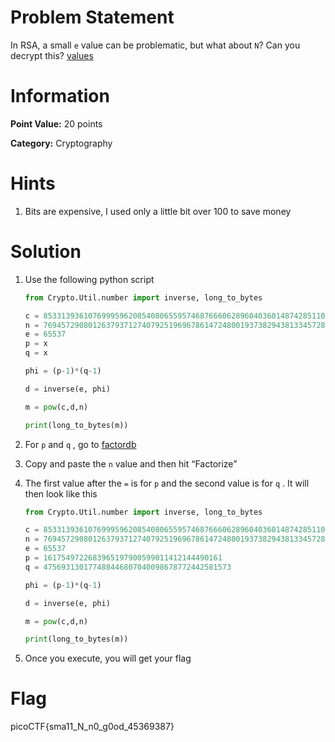 # **Problem Statement**

In RSA, a small `e` value can be problematic, but what about `N`? Can you decrypt this? [values](https://mercury.picoctf.net/static/3cfeb09681369c26e3f19d886bc1e5d9/values)

# Information

**Point Value:** 20 points

**Category:** Cryptography

# Hints

1. Bits are expensive, I used only a little bit over 100 to save money

# Solution

1. Use the following python script
    
    ```python
    from Crypto.Util.number import inverse, long_to_bytes
    
    c = 8533139361076999596208540806559574687666062896040360148742851107661304651861689
    n = 769457290801263793712740792519696786147248001937382943813345728685422050738403253
    e = 65537
    p = x
    q = x
    
    phi = (p-1)*(q-1)
    
    d = inverse(e, phi)
    
    m = pow(c,d,n)
    
    print(long_to_bytes(m))
    ```
    
2. For `p` and `q` , go to [factordb](http://factordb.com/)
3. Copy and paste the `n` value and then hit “Factorize”
4. The first value after the `=` is for `p` and the second value is for `q` . It will then look like this
    
    ```python
    from Crypto.Util.number import inverse, long_to_bytes
    
    c = 8533139361076999596208540806559574687666062896040360148742851107661304651861689
    n = 769457290801263793712740792519696786147248001937382943813345728685422050738403253
    e = 65537
    p = 1617549722683965197900599011412144490161
    q = 475693130177488446807040098678772442581573
    
    phi = (p-1)*(q-1)
    
    d = inverse(e, phi)
    
    m = pow(c,d,n)
    
    print(long_to_bytes(m))
    ```
    
5. Once you execute, you will get your flag

# Flag

picoCTF{sma11_N_n0_g0od_45369387}
